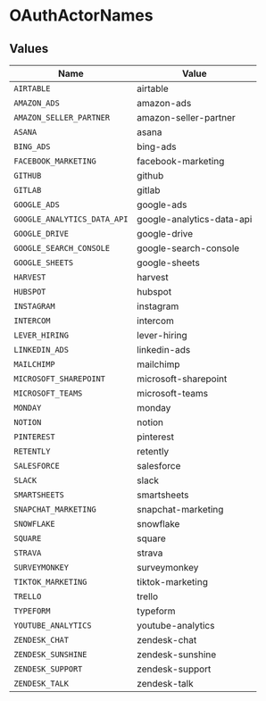 # OAuthActorNames


## Values

| Name                        | Value                       |
| --------------------------- | --------------------------- |
| `AIRTABLE`                  | airtable                    |
| `AMAZON_ADS`                | amazon-ads                  |
| `AMAZON_SELLER_PARTNER`     | amazon-seller-partner       |
| `ASANA`                     | asana                       |
| `BING_ADS`                  | bing-ads                    |
| `FACEBOOK_MARKETING`        | facebook-marketing          |
| `GITHUB`                    | github                      |
| `GITLAB`                    | gitlab                      |
| `GOOGLE_ADS`                | google-ads                  |
| `GOOGLE_ANALYTICS_DATA_API` | google-analytics-data-api   |
| `GOOGLE_DRIVE`              | google-drive                |
| `GOOGLE_SEARCH_CONSOLE`     | google-search-console       |
| `GOOGLE_SHEETS`             | google-sheets               |
| `HARVEST`                   | harvest                     |
| `HUBSPOT`                   | hubspot                     |
| `INSTAGRAM`                 | instagram                   |
| `INTERCOM`                  | intercom                    |
| `LEVER_HIRING`              | lever-hiring                |
| `LINKEDIN_ADS`              | linkedin-ads                |
| `MAILCHIMP`                 | mailchimp                   |
| `MICROSOFT_SHAREPOINT`      | microsoft-sharepoint        |
| `MICROSOFT_TEAMS`           | microsoft-teams             |
| `MONDAY`                    | monday                      |
| `NOTION`                    | notion                      |
| `PINTEREST`                 | pinterest                   |
| `RETENTLY`                  | retently                    |
| `SALESFORCE`                | salesforce                  |
| `SLACK`                     | slack                       |
| `SMARTSHEETS`               | smartsheets                 |
| `SNAPCHAT_MARKETING`        | snapchat-marketing          |
| `SNOWFLAKE`                 | snowflake                   |
| `SQUARE`                    | square                      |
| `STRAVA`                    | strava                      |
| `SURVEYMONKEY`              | surveymonkey                |
| `TIKTOK_MARKETING`          | tiktok-marketing            |
| `TRELLO`                    | trello                      |
| `TYPEFORM`                  | typeform                    |
| `YOUTUBE_ANALYTICS`         | youtube-analytics           |
| `ZENDESK_CHAT`              | zendesk-chat                |
| `ZENDESK_SUNSHINE`          | zendesk-sunshine            |
| `ZENDESK_SUPPORT`           | zendesk-support             |
| `ZENDESK_TALK`              | zendesk-talk                |